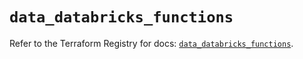 # `data_databricks_functions`

Refer to the Terraform Registry for docs: [`data_databricks_functions`](https://registry.terraform.io/providers/databricks/databricks/1.75.0/docs/data-sources/functions).
